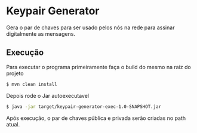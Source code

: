 # Keypair Generator

Gera o par de chaves para ser usado pelos nós na rede para assinar digitalmente as mensagens.

## Execução

Para executar o programa primeiramente faça o build do mesmo na raiz do projeto

~~~ sh
$ mvn clean install 
~~~

Depois rode o Jar autoexecutavel

~~~ sh
$ java -jar target/keypair-generator-exec-1.0-SNAPSHOT.jar
~~~

Após execução, o par de chaves pública e privada serão criadas no path atual.
